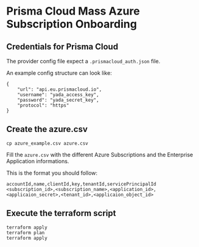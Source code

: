 # Prisma Cloud Mass Azure Subscription Onboarding

## Credentials for Prisma Cloud

The provider config file expect a `.prismacloud_auth.json` file.

An example config structure can look like:
```
{
    "url": "api.eu.prismacloud.io", 
    "username": "yada_access_key", 
    "password": "yada_secret_key", 
    "protocol": "https"
}
```

## Create the azure.csv 


```
cp azure_example.csv azure.csv
```

Fill the `azure.csv` with the different Azure Subscriptions and the Enterprise Application informations.  

This is the format you should follow:  

```csv
accountId,name,clientId,key,tenantId,servicePrincipalId 
<subscription_id>,<subscription_name>,<application_id>,<applicaion_secret>,<tenant_id>,<applicaion_object_id>
```

## Execute the terraform script

```
terraform apply
terraform plan
terraform apply
```